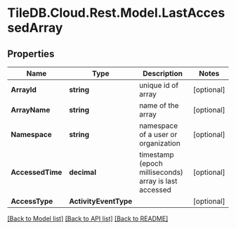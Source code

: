 
# TileDB.Cloud.Rest.Model.LastAccessedArray

## Properties

Name | Type | Description | Notes
------------ | ------------- | ------------- | -------------
**ArrayId** | **string** | unique id of array | [optional] 
**ArrayName** | **string** | name of the array | [optional] 
**Namespace** | **string** | namespace of a user or organization | [optional] 
**AccessedTime** | **decimal** | timestamp (epoch milliseconds) array is last accessed | [optional] 
**AccessType** | **ActivityEventType** |  | [optional] 

[[Back to Model list]](../README.md#documentation-for-models)
[[Back to API list]](../README.md#documentation-for-api-endpoints)
[[Back to README]](../README.md)

